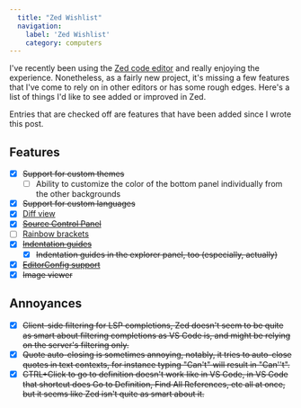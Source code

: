 ```yaml
---
  title: "Zed Wishlist"
  navigation:
    label: 'Zed Wishlist'
    category: computers
---
```


I've recently been using the [Zed code editor](https://zed.dev/) and really enjoying the experience. Nonetheless, as a fairly new project, it's missing a few features that I've come to rely on in other editors or has some rough edges. Here's a list of things I'd like to see added or improved in Zed.

Entries that are checked off are features that have been added since I wrote this post.

## Features

- [x] ~~Support for custom themes~~
  - [ ] Ability to customize the color of the bottom panel individually from the other backgrounds
- [x] ~~Support for custom languages~~
- [x] [Diff view](https://github.com/zed-industries/zed/issues/4523)
- [x] ~~[Source Control Panel](https://github.com/zed-industries/zed/issues/4367)~~
- [ ] [Rainbow brackets](https://github.com/zed-industries/zed/issues/5259)
- [x] ~~[Indentation guides](https://github.com/zed-industries/zed/issues/5373)~~
  - [x] ~~Indentation guides in the explorer panel, too (especially, actually)~~
- [x] ~~[EditorConfig support](https://github.com/zed-industries/zed/issues/8534)~~
- [x] ~~Image viewer~~

## Annoyances

- [x] ~~Client-side filtering for LSP completions, Zed doesn't seem to be quite as smart about filtering completions as VS Code is, and might be relying on the server's filtering only.~~
- [x] ~~Quote auto-closing is sometimes annoying, notably, it tries to auto-close quotes in text contexts, for instance typing "Can't" will result in "Can''t".~~
- [x] ~~CTRL+Click to go to definition doesn't work like in VS Code, in VS Code that shortcut does Go to Definition, Find All References, etc all at once, but it seems like Zed isn't quite as smart about it.~~

